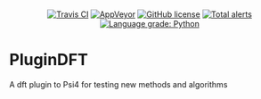 <p align="center">
<br>
<a href="https://travis-ci.com/SinaMostafanejad/PluginDFT"><img alt="Travis CI" src="https://travis-ci.com/SinaMostafanejad/PluginDFT.svg?token=aVpZaqKz4Vv5czxgJ8WE&branch=master"></a>
<a href="https://ci.appveyor.com/project/SinaMostafanejad/plugindft"><img alt="AppVeyor" src="https://ci.appveyor.com/api/projects/status/jyh0c6x1ehaqm09w/branch/master?svg=true"></a>
<a href="https://github.com/SinaMostafanejad/PluginDFT"><img alt="GitHub license" src="https://img.shields.io/badge/license-BSD--3-blueviolet"></a>
<a href="https://lgtm.com/projects/g/SinaMostafanejad/PluginDFT/alerts/"><img alt="Total alerts" src="https://img.shields.io/lgtm/alerts/g/SinaMostafanejad/PluginDFT.svg?logo=lgtm&logoWidth=18"/></a>
<a href="https://lgtm.com/projects/g/SinaMostafanejad/PluginDFT/context:python"><img alt="Language grade: Python" src="https://img.shields.io/lgtm/grade/python/g/SinaMostafanejad/PluginDFT.svg?logo=lgtm&logoWidth=18"/></a>
<br>
</p>

PluginDFT
=========

A dft plugin to Psi4 for testing new methods and algorithms
